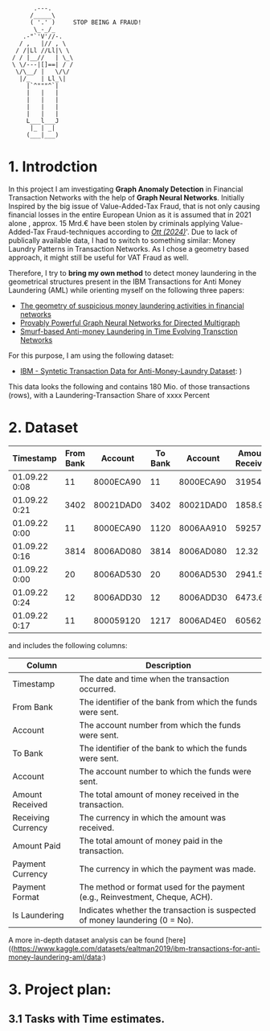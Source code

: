 ```
       .---.
      /_____\
      ( '.' )     STOP BEING A FRAUD!
       \_-_/_
    .-"`'V'//-.
   / ,   |// , \
  / /|Ll //Ll|\ \
 / / |__//   | \_\
 \ \/---|[]==| / /
  \/\__/ |   \/\/
   |/_   | Ll_\|
     |`^"""^`|
     |   |   |
     |   |   |
     |   |   |
     |   |   |
     L___l___J
      |_ | _|
     (___|___)
```





# 1. Introdction
In this project I am investigating **Graph Anomaly Detection** in Financial Transaction Networks with the help of **Graph Neural Networks**.
Initially Inspired by the big issue of Value-Added-Tax Fraud, that is not only causing financial losses in the entire European Union as it is assumed that in 2021 alone , approx. 15 Mrd.€  have been stolen by criminals applying Value-Added-Tax Fraud-techniques according to [*Ott (2024)*](https://epub.jku.at/obvulihs/download/pdf/10500928)'.
Due to lack of publically available data, I had to switch to something similar: Money Laundry Patterns in Transaction Networks. As I chose a geometry based approach, it might still be useful for VAT Fraud as well.


Therefore, I try to **bring my own method** to detect money laundering in the geometrical structures present in the IBM Transactions for Anti Money Laundering (AML) while orienting myself on the following three papers:
- [The geometry of suspicious money laundering activities in financial networks](https://perfilesycapacidades.javeriana.edu.co/en/publications/the-geometry-of-suspicious-money-laundering-activities-in-financi)
- [Provably Powerful Graph Neural Networks for Directed Multigraph](https://arxiv.org/pdf/2306.11586)
- [Smurf-based Anti-money Laundering in Time Evolving Transction Networks](https://www.researchgate.net/publication/354487674_Smurf-Based_Anti-money_Laundering_in_Time-Evolving_Transaction_Networks)

For this purpose, I am using the following dataset:
-  [IBM - Syntetic Transaction Data for Anti-Money-Laundry Dataset](https://www.kaggle.com/datasets/ealtman2019/ibm-transactions-for-anti-money-laundering-aml/data): 
)


This data looks the following and contains 180 Mio. of those transactions (rows), with a Laundering-Transaction Share of xxxx Percent



# 2. Dataset

| Timestamp       | From Bank | Account    | To Bank | Account    | Amount Received | Receiving Currency | Amount Paid | Payment Currency | Payment Format | Is Laundering |
|-----------------|-----------|------------|---------|------------|-----------------|--------------------|-------------|------------------|----------------|---------------|
| 01.09.22 0:08   | 11        | 8000ECA90  | 11      | 8000ECA90  | 3195403         | US Dollar          | 3195403     | US Dollar        | Reinvestment   | 0             |
| 01.09.22 0:21   | 3402      | 80021DAD0  | 3402    | 80021DAD0  | 1858.96         | US Dollar          | 1858.96     | US Dollar        | Reinvestment   | 0             |
| 01.09.22 0:00   | 11        | 8000ECA90  | 1120    | 8006AA910  | 592571          | US Dollar          | 592571      | US Dollar        | Cheque         | 0             |
| 01.09.22 0:16   | 3814      | 8006AD080  | 3814    | 8006AD080  | 12.32           | US Dollar          | 12.32       | US Dollar        | Reinvestment   | 0             |
| 01.09.22 0:00   | 20        | 8006AD530  | 20      | 8006AD530  | 2941.56         | US Dollar          | 2941.56     | US Dollar        | Reinvestment   | 0             |
| 01.09.22 0:24   | 12        | 8006ADD30  | 12      | 8006ADD30  | 6473.62         | US Dollar          | 6473.62     | US Dollar        | Reinvestment   | 0             |
| 01.09.22 0:17   | 11        | 800059120  | 1217    | 8006AD4E0  | 60562           | US Dollar          | 60562       | US Dollar        | ACH            | 0             |



and includes the following columns:


| Column             | Description                                                                 |
|--------------------|-----------------------------------------------------------------------------|
| Timestamp          | The date and time when the transaction occurred.                            |
| From Bank          | The identifier of the bank from which the funds were sent.                  |
| Account            | The account number from which the funds were sent.                          |
| To Bank            | The identifier of the bank to which the funds were sent.                    |
| Account            | The account number to which the funds were sent.                            |
| Amount Received    | The total amount of money received in the transaction.                      |
| Receiving Currency | The currency in which the amount was received.                              |
| Amount Paid        | The total amount of money paid in the transaction.                          |
| Payment Currency   | The currency in which the payment was made.                                 |
| Payment Format     | The method or format used for the payment (e.g., Reinvestment, Cheque, ACH).|
| Is Laundering      | Indicates whether the transaction is suspected of money laundering (0 = No).|


A more in-depth dataset analysis can be found [here]((https://www.kaggle.com/datasets/ealtman2019/ibm-transactions-for-anti-money-laundering-aml/data:)

# 3. Project plan:
## 3.1 Tasks with Time estimates.



